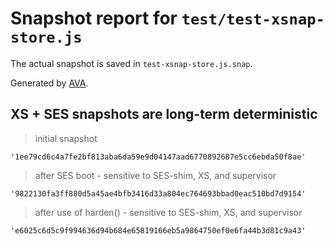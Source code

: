 # Snapshot report for `test/test-xsnap-store.js`

The actual snapshot is saved in `test-xsnap-store.js.snap`.

Generated by [AVA](https://avajs.dev).

## XS + SES snapshots are long-term deterministic

> initial snapshot

    '1ee79cd6c4a7fe2bf813aba6da59e9d04147aad6770892687e5cc6ebda50f8ae'

> after SES boot - sensitive to SES-shim, XS, and supervisor

    '9822130fa3ff880d5a45ae4bfb3416d33a804ec764693bbad0eac510bd7d9154'

> after use of harden() - sensitive to SES-shim, XS, and supervisor

    'e6025c6d5c9f994636d94b684e65819166eb5a9864750ef0e6fa44b3d81c9a43'
